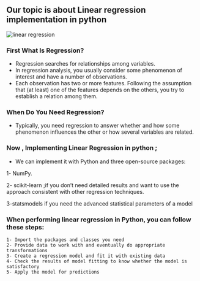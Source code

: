 
## Our topic is about Linear regression implementation in python

![linear regression](https://i1.wp.com/dataspoof.info/wp-content/uploads/2021/02/71_file.png?w=1200&ssl=1)

### First What Is Regression?

- Regression searches for relationships among variables.
- In regression analysis, you usually consider some phenomenon of interest and have a number of observations.
- Each observation has two or more features. Following the assumption that (at least) one of the features depends on the others, you try to establish a relation among them.

### When Do You Need Regression?

- Typically, you need regression to answer whether and how some phenomenon influences the other or how several variables are related. 

### Now , Implementing Linear Regression in python ;

- We can implement it with Python and three open-source packages: 

1- NumPy.

2- scikit-learn ;if you don’t need detailed results and want to use the approach consistent with other regression techniques.

3-statsmodels if you need the advanced statistical parameters of a model

### When performing linear regression in Python, you can follow these steps:

    1- Import the packages and classes you need
    2- Provide data to work with and eventually do appropriate transformations
    3- Create a regression model and fit it with existing data
    4- Check the results of model fitting to know whether the model is satisfactory
    5- Apply the model for predictions
